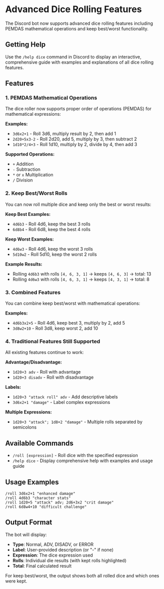 # Advanced Dice Rolling Features

The Discord bot now supports advanced dice rolling features including PEMDAS mathematical operations and keep best/worst functionality.

## Getting Help

Use the `/help dice` command in Discord to display an interactive, comprehensive guide with examples and explanations of all dice rolling features.

## Features

### 1. PEMDAS Mathematical Operations

The dice roller now supports proper order of operations (PEMDAS) for mathematical expressions:

**Examples:**

- `3d6x2+1` - Roll 3d6, multiply result by 2, then add 1
- `2d20+5x3-2` - Roll 2d20, add 5, multiply by 3, then subtract 2
- `1d10*2/4+3` - Roll 1d10, multiply by 2, divide by 4, then add 3

**Supported Operations:**

- `+` Addition
- `-` Subtraction
- `*` or `x` Multiplication
- `/` Division

### 2. Keep Best/Worst Rolls

You can now roll multiple dice and keep only the best or worst results:

**Keep Best Examples:**

- `4d6b3` - Roll 4d6, keep the best 3 rolls
- `6d8b4` - Roll 6d8, keep the best 4 rolls

**Keep Worst Examples:**

- `4d6w3` - Roll 4d6, keep the worst 3 rolls
- `5d10w2` - Roll 5d10, keep the worst 2 rolls

**Example Results:**

- Rolling `4d6b3` with rolls `[4, 6, 3, 1]` → keeps `[4, 6, 3]` → total: 13
- Rolling `4d6w3` with rolls `[4, 6, 3, 1]` → keeps `[4, 3, 1]` → total: 8

### 3. Combined Features

You can combine keep best/worst with mathematical operations:

**Examples:**

- `4d6b3x2+5` - Roll 4d6, keep best 3, multiply by 2, add 5
- `3d8w2+10` - Roll 3d8, keep worst 2, add 10

### 4. Traditional Features Still Supported

All existing features continue to work:

**Advantage/Disadvantage:**

- `1d20+3 adv` - Roll with advantage
- `1d20+3 disadv` - Roll with disadvantage

**Labels:**

- `1d20+3 "attack roll" adv` - Add descriptive labels
- `3d6x2+1 "damage"` - Label complex expressions

**Multiple Expressions:**

- `1d20+3 "attack"; 1d8+2 "damage"` - Multiple rolls separated by semicolons

## Available Commands

- `/roll [expression]` - Roll dice with the specified expression
- `/help dice` - Display comprehensive help with examples and usage guide

## Usage Examples

```
/roll 3d6x2+1 "enhanced damage"
/roll 4d6b3 "character stats"
/roll 1d20+5 "attack" adv; 2d6+3x2 "crit damage"
/roll 6d8w4+10 "difficult challenge"
```

## Output Format

The bot will display:

- **Type**: Normal, ADV, DISADV, or ERROR
- **Label**: User-provided description (or "-" if none)
- **Expression**: The dice expression used
- **Rolls**: Individual die results (with kept rolls highlighted)
- **Total**: Final calculated result

For keep best/worst, the output shows both all rolled dice and which ones were kept.

